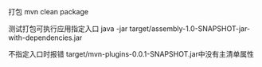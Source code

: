 打包
mvn clean package

测试打包可执行应用指定入口
java -jar target/assembly-1.0-SNAPSHOT-jar-with-dependencies.jar

不指定入口时报错
target/mvn-plugins-0.0.1-SNAPSHOT.jar中没有主清单属性


